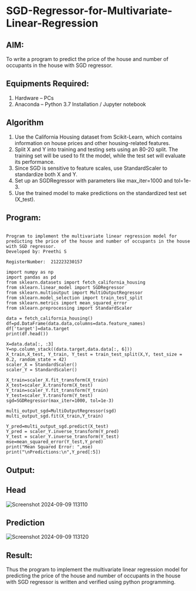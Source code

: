 # SGD-Regressor-for-Multivariate-Linear-Regression

## AIM:
To write a program to predict the price of the house and number of occupants in the house with SGD regressor.

## Equipments Required:
1. Hardware – PCs
2. Anaconda – Python 3.7 Installation / Jupyter notebook

## Algorithm

1. Use the California Housing dataset from Scikit-Learn, which contains information on house prices and other housing-related features.
2. Split X and Y into training and testing sets using an 80-20 split. The training set will be used to fit the model, while the test set will evaluate its performance.
3. Since SGD is sensitive to feature scales, use StandardScaler to standardize both X and Y.
4. Set up an SGDRegressor with parameters like max_iter=1000 and tol=1e-3.
5. Use the trained model to make predictions on the standardized test set (X_test).

## Program:

```

Program to implement the multivariate linear regression model for predicting the price of the house and number of occupants in the house with SGD regressor.
Developed by: Preethi S

RegisterNumber:  212223230157

import numpy as np
import pandas as pd
from sklearn.datasets import fetch_california_housing
from sklearn.linear_model import SGDRegressor
from sklearn.multioutput import MultiOutputRegressor
from sklearn.model_selection import train_test_split
from sklearn.metrics import mean_squared_error
from sklearn.preprocessing import StandardScaler

data = fetch_california_housing()
df=pd.DataFrame(data.data,columns=data.feature_names)
df['target']=data.target
print(df.head())

X=data.data[:, :3]
Y=np.column_stack((data.target,data.data[:, 6]))
X_train,X_test, Y_train, Y_test = train_test_split(X,Y, test_size = 0.2, random_state = 42)
scaler_X = StandardScaler()
scaler_Y = StandardScaler()

X_train=scaler_X.fit_transform(X_train)
X_test=scaler_X.transform(X_test)
Y_train=scaler_Y.fit_transform(Y_train)
Y_test=scaler_Y.transform(Y_test)
sgd=SGDRegressor(max_iter=1000, tol=1e-3)

multi_output_sgd=MultiOutputRegressor(sgd)
multi_output_sgd.fit(X_train,Y_train)

Y_pred=multi_output_sgd.predict(X_test)
Y_pred = scaler_Y.inverse_transform(Y_pred)
Y_test = scaler_Y.inverse_transform(Y_test)
mse=mean_squared_error(Y_test,Y_pred)
print("Mean Squared Error: ",mse)
print("\nPredictions:\n",Y_pred[:5])
```



## Output:

## Head
![Screenshot 2024-09-09 113110](https://github.com/user-attachments/assets/827855e9-aaab-4e42-adf9-c40d2a77457b)

## Prediction
![Screenshot 2024-09-09 113120](https://github.com/user-attachments/assets/6f9060e1-611a-4e95-a071-e8bff9923206)


## Result:
Thus the program to implement the multivariate linear regression model for predicting the price of the house and number of occupants in the house with SGD regressor is written and verified using python programming.
